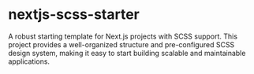 # nextjs-scss-starter
A robust starting template for Next.js projects with SCSS support. This project provides a well-organized structure and pre-configured SCSS design system, making it easy to start building scalable and maintainable applications.
